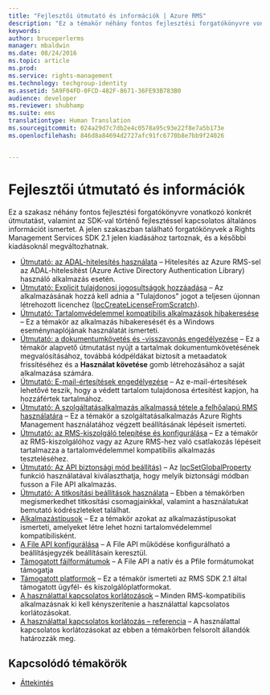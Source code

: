 ```yaml
---
title: "Fejlesztői útmutató és információk | Azure RMS"
description: "Ez a témakör néhány fontos fejlesztési forgatókönyvre vonatkozó konkrét útmutatást ismertet."
keywords: 
author: bruceperlerms
manager: mbaldwin
ms.date: 08/24/2016
ms.topic: article
ms.prod: 
ms.service: rights-management
ms.technology: techgroup-identity
ms.assetid: 5A9F04FD-0FCD-482F-8671-36FE93B783B0
audience: developer
ms.reviewer: shubhamp
ms.suite: ems
translationtype: Human Translation
ms.sourcegitcommit: 024a29d7c7db2e4c0578a95c93e22f8e7a5b173e
ms.openlocfilehash: 846d8a84694d2727afc91fc6770b8e7bb9f24026


---
```


# Fejlesztői útmutató és információk

Ez a szakasz néhány fontos fejlesztési forgatókönyvre vonatkozó konkrét útmutatást, valamint az SDK-val történő fejlesztéssel kapcsolatos általános információt ismertet. A jelen szakaszban található forgatókönyvek a Rights Management Services SDK 2.1 jelen kiadásához tartoznak, és a későbbi kiadásoknál megváltozhatnak.
- [Útmutató: az ADAL-hitelesítés használata](how-to-use-adal-authentication.md) – Hitelesítés az Azure RMS-sel az ADAL-hitelesítést (Azure Active Directory Authentication Library) használó alkalmazás esetén.
- [Útmutató: Explicit tulajdonosi jogosultságok hozzáadása](add-explicit-owner-rights.md) – Az alkalmazásának hozzá kell adnia a &quot;Tulajdonos&quot; jogot a teljesen újonnan létrehozott licenchez ([IpcCreateLicenseFromScratch](/rights-management/sdk/2.1/api/win/functions#msipc_ipccreatelicensefromscratch)).
- [Útmutató: Tartalomvédelemmel kompatibilis alkalmazások hibakeresése](debugging-applications-that-use-ad-rms.md) – Ez a témakör az alkalmazás hibakeresését és a Windows eseménynaplójának használatát ismerteti.
- [Útmutató: a dokumentumkövetés és -visszavonás engedélyezése](tracking-content.md) – Ez a témakör alapvető útmutatást nyújt a tartalmak dokumentumkövetésének megvalósításához, továbbá kódpéldákat biztosít a metaadatok frissítéséhez és a **Használat követése** gomb létrehozásához a saját alkalmazása számára.
- [Útmutató: E-mail-értesítések engedélyezése](how-to-enable-email-notification.md) – Az e-mail-értesítések lehetővé teszik, hogy a védett tartalom tulajdonosa értesítést kapjon, ha hozzáfértek tartalmához.
- [Útmutató: A szolgáltatásalkalmazás alkalmassá tétele a felhőalapú RMS használatára](how-to-use-file-api-with-aadrm-cloud.md) – Ez a témakör a szolgáltatásalkalmazás Azure Rights Management használatához végzett beállításának lépéseit ismerteti.
- [Útmutató: az RMS-kiszolgáló telepítése és konfigurálása](how-to-install-and-configure-an-rms-server.md) – Ez a témakör az RMS-kiszolgálóhoz vagy az Azure RMS-hez való csatlakozás lépéseit tartalmazza a tartalomvédelemmel kompatibilis alkalmazás teszteléséhez.
- [Útmutató: Az API biztonsági mód beállítás)](setting-the-api-security-mode-api-mode.md) – Az [IpcSetGlobalProperty](/rights-management/sdk/2.1/api/win/functions#msipc_ipcsetglobalproperty) funkció használatával kiválaszthatja, hogy melyik biztonsági módban fusson a File API alkalmazás.
- [Útmutató: A titkosítási beállítások használata](working-with-encryption.md) – Ebben a témakörben megismerkedhet titkosítási csomagjainkkal, valamint a használatukat bemutató kódrészleteket találhat.
- [Alkalmazástípusok](application-types.md) – Ez a témakör azokat az alkalmazástípusokat ismerteti, amelyeket létre lehet hozni tartalomvédelemmel kompatibilisként.
- [A File API konfigurálása](file-api-configuration.md) – A File API működése konfigurálható a beállításjegyzék beállításain keresztül.
- [Támogatott fájlformátumok](supported-file-formats.md) – A File API a natív és a Pfile formátumokat támogatja
- [Támogatott platformok](supported-platforms.md) – Ez a témakör ismerteti az RMS SDK 2.1 által támogatott ügyfél- és kiszolgálóplatformokat.
- [A használattal kapcsolatos korlátozások](understanding-usage-restrictions.md) – Minden RMS-kompatibilis alkalmazásnak ki kell kényszerítenie a használattal kapcsolatos korlátozásokat.
- [A használattal kapcsolatos korlátozás – referencia](usage-restriction-reference.md) – A használattal kapcsolatos korlátozásokat az ebben a témakörben felsorolt állandók határozzák meg.

 
## Kapcsolódó témakörök ##
* [Áttekintés](ad-rms-overview.md)
 

 



<!--HONumber=Aug16_HO4-->


